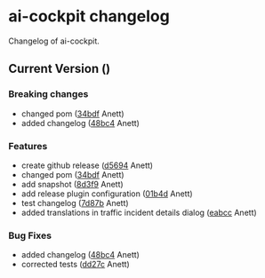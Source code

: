 # ai-cockpit changelog

Changelog of ai-cockpit.

## Current Version ()

### Breaking changes

-  changed pom ([34bdf](https://github.com/starwit/ai-cockpit/commit/34bdfa287d0a29a) Anett)  
-  added changelog ([48bc4](https://github.com/starwit/ai-cockpit/commit/48bc490d49754a2) Anett)  

### Features

-  create github release ([d5694](https://github.com/starwit/ai-cockpit/commit/d56943cfe629a10) Anett)  
-  changed pom ([34bdf](https://github.com/starwit/ai-cockpit/commit/34bdfa287d0a29a) Anett)  
-  add snapshot ([8d3f9](https://github.com/starwit/ai-cockpit/commit/8d3f9eb5b212804) Anett)  
-  add release plugin configuration ([01b4d](https://github.com/starwit/ai-cockpit/commit/01b4d13ca26cebc) Anett)  
-  test changelog ([7d87b](https://github.com/starwit/ai-cockpit/commit/7d87bdd84796f67) Anett)  
-  added translations in traffic incident details dialog ([eabcc](https://github.com/starwit/ai-cockpit/commit/eabcc344d0441a1) Anett)  

### Bug Fixes

-  added changelog ([48bc4](https://github.com/starwit/ai-cockpit/commit/48bc490d49754a2) Anett)  
-  corrected tests ([dd27c](https://github.com/starwit/ai-cockpit/commit/dd27c6b5e7f678c) Anett)  

